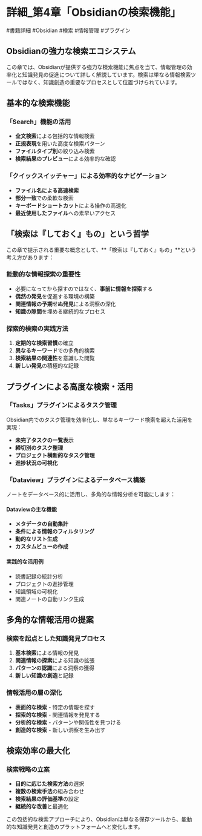 # 詳細_第4章「Obsidianの検索機能」
#書籍詳細 #Obsidian #検索 #情報管理 #プラグイン

## Obsidianの強力な検索エコシステム

この章では、Obsidianが提供する強力な検索機能に焦点を当て、情報管理の効率化と知識発見の促進について詳しく解説しています。検索は単なる情報検索ツールではなく、知識創造の重要なプロセスとして位置づけられています。

## 基本的な検索機能

### 「Search」機能の活用
- **全文検索**による包括的な情報検索
- **正規表現**を用いた高度な検索パターン
- **ファイルタイプ別**の絞り込み検索
- **検索結果のプレビュー**による効率的な確認

### 「クイックスイッチャー」による効率的なナビゲーション
- **ファイル名による高速検索**
- **部分一致**での柔軟な検索
- **キーボードショートカット**による操作の高速化
- **最近使用したファイル**への素早いアクセス

## 「検索は『しておく』もの」という哲学

この章で提示される重要な概念として、**「検索は『しておく』もの」**という考え方があります：

### 能動的な情報探索の重要性
- 必要になってから探すのではなく、**事前に情報を探索**する
- **偶然の発見**を促進する環境の構築
- **関連情報の予期せぬ発見**による洞察の深化
- **知識の隙間**を埋める継続的なプロセス

### 探索的検索の実践方法
1. **定期的な検索習慣**の確立
2. **異なるキーワード**での多角的検索
3. **検索結果の関連性**を意識した閲覧
4. **新しい発見**の積極的な記録

## プラグインによる高度な検索・活用

### 「Tasks」プラグインによるタスク管理
Obsidian内でのタスク管理を効率化し、単なるキーワード検索を超えた活用を実現：

- **未完了タスクの一覧表示**
- **締切別のタスク整理**
- **プロジェクト横断的なタスク管理**
- **進捗状況の可視化**

### 「Dataview」プラグインによるデータベース構築
ノートをデータベース的に活用し、多角的な情報分析を可能にします：

#### Dataviewの主な機能
- **メタデータの自動集計**
- **条件による情報のフィルタリング**
- **動的なリスト生成**
- **カスタムビューの作成**

#### 実践的な活用例
- 読書記録の統計分析
- プロジェクトの進捗管理
- 知識領域の可視化
- 関連ノートの自動リンク生成

## 多角的な情報活用の提案

### 検索を起点とした知識発見プロセス
1. **基本検索**による情報の発見
2. **関連情報の探索**による知識の拡張
3. **パターンの認識**による洞察の獲得
4. **新しい知識の創造**と記録

### 情報活用の層の深化
- **表面的な検索** - 特定の情報を探す
- **探索的な検索** - 関連情報を発見する
- **分析的な検索** - パターンや関係性を見つける
- **創造的な検索** - 新しい洞察を生み出す

## 検索効率の最大化

### 検索戦略の立案
- **目的に応じた検索方法**の選択
- **複数の検索手法**の組み合わせ
- **検索結果の評価基準**の設定
- **継続的な改善**と最適化

この包括的な検索アプローチにより、Obsidianは単なる保存ツールから、能動的な知識発見と創造のプラットフォームへと変化します。